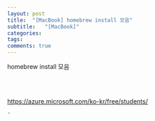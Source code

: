 ```yaml
---
layout: post
title:  "[MacBook] homebrew install 모음"
subtitle:   "[MacBook]"
categories: 
tags: 
comments: true
---
```



homebrew install 모음

<br><br> 



https://azure.microsoft.com/ko-kr/free/students/

˜